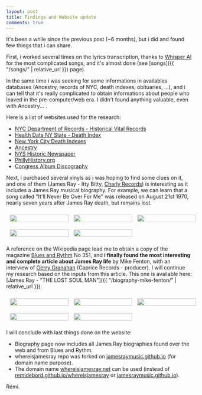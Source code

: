 ```yaml
---
layout: post
title: Findings and Website update
comments: true
---
```


It's been a while since the previous post (~6 months), but i did and found few things that i can share.

First, i worked several times on the lyrics transcription, thanks to [Whisper AI](https://openai.com/research/whisper) for the most complicated songs, and it's almost done (see [songs]({{ "/songs/" | relative_url }}) page).

In the same time i was seeking for some informations in availables databases (Ancestry, records of NYC, death indexes, obituaries, ...), and i can tell that it's really complicated to obtain informations about people who leaved in the pre-computer/web era. I didn't found anything valuable, even with Ancestry... . 

Here is a list of websites used for the research:
- [NYC Department of Records - Historical Vital Records](https://a860-historicalvitalrecords.nyc.gov/digital-vital-records)
- [Health Data NY State - Death Index](https://health.data.ny.gov/Health/Genealogical-Research-Death-Index-Beginning-1957/vafa-pf2s)
- [New York City Death Indexes](https://www.deathindexes.com/newyork/city.html)
- [Ancestry](https://www.ancestry.com/)
- [NYS Historic Newspaper](https://nyshistoricnewspapers.org/)
- [PhillyHistory.org](https://www.phillyhistory.org/PhotoArchive/Home.aspx)
- [Congress Album Discography](https://www.bsnpubs.com/mca/congress/congress.html)

Next, i purchased several vinyls as i was hoping to find some clues on it, and one of them (James Ray - Itty Bitty, [Charly Records](https://www.charly.co.uk/)) is interesting as it includes a James Ray musical biography. For example, we can learn that a song called "It'll Never Be Over For Me" was released on August 21st 1970, nearly seven years after James Ray death, but remains lost.

<style>
    .image-gallery { column-count: 3; }
    img { width: 100%; height: auto; padding: 10px; }
</style>

<div class="image-gallery">
    <a href="{{ "/uploads/misc/vinyls/full/IMG_1456.JPG" | relative_url }}"><img src="{{ "/uploads/misc/vinyls/mini/IMG_1456.JPG" | relative_url }}"/></a>
    <a href="{{ "/uploads/misc/vinyls/full/IMG_1457.JPG" | relative_url }}"><img src="{{ "/uploads/misc/vinyls/mini/IMG_1457.JPG" | relative_url }}"/></a>
    <a href="{{ "/uploads/misc/vinyls/full/IMG_1458.JPG" | relative_url }}"><img src="{{ "/uploads/misc/vinyls/mini/IMG_1458.JPG" | relative_url }}"/></a>
    <a href="{{ "/uploads/misc/vinyls/full/IMG_1459.JPG" | relative_url }}"><img src="{{ "/uploads/misc/vinyls/mini/IMG_1459.JPG" | relative_url }}"/></a>
    <a href="{{ "/uploads/misc/vinyls/full/IMG_1460.JPG" | relative_url }}"><img src="{{ "/uploads/misc/vinyls/mini/IMG_1460.JPG" | relative_url }}"/></a>
</div>

A reference on the Wikipedia page lead me to obtain a copy of the magazine [Blues and Rythm](http://www.bluesandrhythm.co.uk/) No 351, and __i finally found the most interesting and complete article about James Ray life__ by Mike Fenton, with an interview of [Gerry Granahan](https://en.wikipedia.org/wiki/Gerry_Granahan) (Caprice Records - producer). I will continue my research based on the inputs from this article. This one is available here: [James Ray - "THE LOST SOUL MAN"]({{ "/biography-mike-fenton/" | relative_url }}).

<div class="image-gallery">
    <a href="{{ "/uploads/misc/blues_and_rythm/full/01_blues_and_rythm_351_august_2020_cover.jpg" | relative_url }}"><img src="{{ "/uploads/misc/blues_and_rythm/mini/01_blues_and_rythm_351_august_2020_cover.jpg" | relative_url }}"/></a>
    <a href="{{ "/uploads/misc/blues_and_rythm/full/02_blues_and_rythm_351_august_2020_p8.jpg" | relative_url }}"><img src="{{ "/uploads/misc/blues_and_rythm/mini/02_blues_and_rythm_351_august_2020_p8.jpg" | relative_url }}"/></a>
    <a href="{{ "/uploads/misc/blues_and_rythm/full/03_blues_and_rythm_351_august_2020_p9.jpg" | relative_url }}"><img src="{{ "/uploads/misc/blues_and_rythm/mini/03_blues_and_rythm_351_august_2020_p9.jpg" | relative_url }}"/></a>
    <a href="{{ "/uploads/misc/blues_and_rythm/full/04_blues_and_rythm_351_august_2020_p10.jpg" | relative_url }}"><img src="{{ "/uploads/misc/blues_and_rythm/mini/04_blues_and_rythm_351_august_2020_p10.jpg" | relative_url }}"/></a>
    <a href="{{ "/uploads/misc/blues_and_rythm/full/05_blues_and_rythm_351_august_2020_p11.jpg" | relative_url }}"><img src="{{ "/uploads/misc/blues_and_rythm/mini/05_blues_and_rythm_351_august_2020_p11.jpg" | relative_url }}"/></a>
</div>

I will conclude with last things done on the website:
- Biography page now includes all James Ray biographies found over the web and from Blues and Rythm.
- whereisjamesray repo was forked on [jamesraymusic.github.io](https://jamesraymusic.github.io/) (for domain name purpose).
- The domain name [whereisjamesray.net](https://whereisjamesray.net/) can be used (instead of [remidebord.github.io/whereisjamesray](https://remidebord.github.io/whereisjamesray/) or [jamesraymusic.github.io](https://jamesraymusic.github.io/)).

Rémi.
